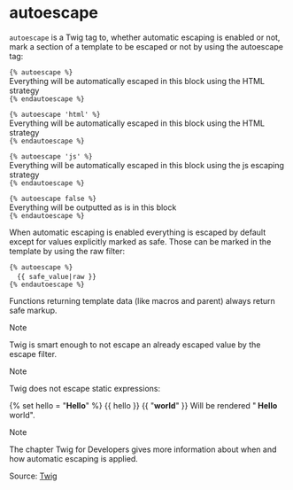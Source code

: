 # autoescape

`autoescape` is a Twig tag to, whether automatic escaping is enabled or not, mark a section of a template to be
escaped or not by using the autoescape tag:

`{% autoescape %}`<br>
Everything will be automatically escaped in this block using the HTML strategy<br>
`{% endautoescape %}`

`{% autoescape 'html' %}`<br>
Everything will be automatically escaped in this block using the HTML strategy<br>
`{% endautoescape %}`

`{% autoescape 'js' %}`<br>
Everything will be automatically escaped in this block using the js escaping strategy<br>
`{% endautoescape %}`

`{% autoescape false %}`<br>
Everything will be outputted as is in this block<br>
`{% endautoescape %}` 

When automatic escaping is
enabled everything is escaped by default except for values explicitly marked as safe. Those can be marked in the
template by using the raw filter:

`{% autoescape %}`<br>
&emsp;`{{ safe_value|raw }}`<br>
`{% endautoescape %} `

Functions returning template data (like macros and parent)
always return safe markup.

Note

Twig is smart enough to not escape an already escaped value by the escape filter.

Note

Twig does not escape static expressions:

{% set hello = "<strong>Hello</strong>" %} {{ hello }} {{ "<strong>world</strong>" }} Will be rendered "<strong>
Hello</strong> world".

Note

The chapter Twig for Developers gives more information about when and how automatic escaping is applied.

Source: [Twig](https://twig.symfony.com/autoescape)